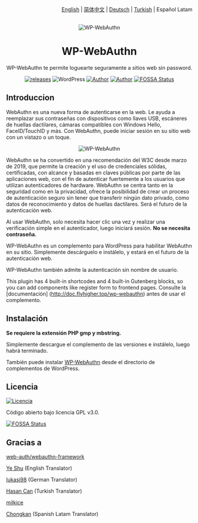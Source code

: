 <div align="right">
  <a title="English" href="https://github.com/yrccondor/wp-webauthn/blob/master/README.md">English</a> | 
  <a title="Simplified Chinese" href="https://github.com/yrccondor/wp-webauthn/blob/master/README/zh_CN.md">简体中文</a> | 
  <a title="German" href="https://github.com/yrccondor/wp-webauthn/blob/master/README/de_DE.md">Deutsch</a> |
  <a title="Turkish" href="https://github.com/yrccondor/wp-webauthn/blob/master/README/tr_TR.md">Turkish</a>  |
  Español Latam
</div>

<br>

<p align="center">
<img src="https://acdn.flyhigher.top/gh-wwa-logo.png" alt="WP-WebAuthn">
</p>

<h1 align="center">WP-WebAuthn</h1>

<p align="center">WP-WebAuthn te permite loguearte seguramente a sitios web sin password.</p>

<p align="center"><a href="https://github.com/yrccondor/wp-webauthn/releases"><img alt="releases" src="https://img.shields.io/github/release/yrccondor/wp-webauthn.svg"/></a>
<img alt="WordPress" src="https://img.shields.io/badge/WordPress-5.0%2B-blue.svg"/>
<a href="https://axton.cc"><img alt="Author" src="https://img.shields.io/badge/author-Axton-red.svg"/></a>
<a href="https://flyhigher.top"><img alt="Author" src="https://img.shields.io/badge/made%20with-%e2%9d%a4-ff69b4.svg"/></a>
<a href="https://app.fossa.io/projects/git%2Bgithub.com%2Fyrccondor%2Fwp-webauthn?ref=badge_shield"><img alt="FOSSA Status" src="https://app.fossa.io/api/projects/git%2Bgithub.com%2Fyrccondor%2Fwp-webauthn.svg?type=shield"/></a></p>

## Introduccion

WebAuthn es una nueva forma de autenticarse en la web. Le ayuda a reemplazar sus contraseñas con dispositivos como llaves USB, escáneres de huellas dactilares, cámaras compatibles con Windows Hello, FaceID/TouchID y más. Con WebAuthn, puede iniciar sesión en su sitio web con un vistazo o un toque.

<p align="center">
<img src="https://acdn.flyhigher.top/gh-wwa-win-hello.png" alt="WP-WebAuthn">
</p>

WebAuthn se ha convertido en una recomendación del W3C desde marzo de 2019, que permite la creación y el uso de credenciales sólidas, certificadas, con alcance y basadas en claves públicas por parte de las aplicaciones web, con el fin de autenticar fuertemente a los usuarios que utilizan autenticadores de hardware. WebAuthn se centra tanto en la seguridad como en la privacidad, ofrece la posibilidad de crear un proceso de autenticación seguro sin tener que transferir ningún dato privado, como datos de reconocimiento y datos de huellas dactilares. Será el futuro de la autenticación web.

Al usar WebAuthn, solo necesita hacer clic una vez y realizar una verificación simple en el autenticador, luego iniciará sesión. **No se necesita contraseña.**

WP-WebAuthn es un complemento para WordPress para habilitar WebAuthn en su sitio. Simplemente descárguelo e instálelo, y estará en el futuro de la autenticación web.

WP-WebAuthn también admite la autenticación sin nombre de usuario.

This plugin has 4 built-in shortcodes and 4 built-in Gutenberg blocks, so you can add components like register form to frontend pages.
Consulte la [documentación] (http://doc.flyhigher.top/wp-webauthn) antes de usar el complemento.

## Instalación

**Se requiere la extensión PHP gmp y mbstring.**

Simplemente descargue el complemento de las versiones e instálelo, luego habrá terminado.

También puede instalar [WP-WebAuthn](https://wordpress.org/plugins/wp-webauthn/) desde el directorio de complementos de WordPress.

## Licencia

<a href="https://github.com/yrccondor/wp-webauthn/blob/master/LICENCIA"><img alt="Licencia" src="https://img.shields.io/badge/license- GPL%20V3.0-naranja.svg"/></a>

Código abierto bajo licencia GPL v3.0.

[![FOSSA Status](https://app.fossa.io/api/projects/git%2Bgithub.com%2Fyrccondor%2Fwp-webauthn.svg?type=large)](https://app.fossa.io/projects/git%2Bgithub.com%2Fyrccondor%2Fwp-webauthn?ref=badge_large)

## Gracias a

[web-auth/webauthn-framework](https://github.com/web-auth/webauthn-framework)

[Ye Shu](https://github.com/yechs) (English Translator)

[lukasj98](https://github.com/lukasj98) (German Translator)

[Hasan Can](https://github.com/sn0bzy) (Turkish Translator)

[milkice](https://github.com/milkice233)

[Chongkan](https://github.com/chongkan) (Spanish Latam Translator)
